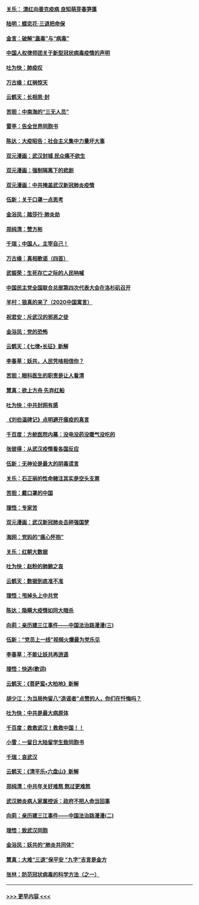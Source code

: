 #### [关乐： 漂红向善克疫病 良知萌芽春笋蓬](../pages/nsc993/n11865710.md?t=02131722) 
#### [陆明：蝶恋花‧三退把命保](../pages/nsc993/n11865673.md?t=02131722) 
#### [金言：破解“蛊毒”与“病毒”](../pages/nsc993/n11864103.md?t=02131722) 
#### [中国人权律师团关于新型冠状病毒疫情的声明](../pages/nsc993/n11864249.md?t=02131722) 
#### [吐为快：肺疫叹](../pages/nsc993/n11864027.md?t=02131722) 
#### [万古缘：红祸惊天](../pages/nsc993/n11864079.md?t=02131722) 
#### [云鹤天：长相思‧封](../pages/nsc993/n11864006.md?t=02131722) 
#### [苦胆：中南海的“三无人员”](../pages/nsc993/n11862997.md?t=02131722) 
#### [雷亭：告全世界同胞书](../pages/nsc993/n11862572.md?t=02131722) 
#### [陈达：大疫昭告：社会主义集中力量坏大事](../pages/nsc993/n11859419.md?t=02131722) 
#### [双元漫画：武汉封城 民众痛不欲生](../pages/nsc993/n11859287.md?t=02131722) 
#### [双元漫画：强制隔离下的悲剧](../pages/nsc993/n11859244.md?t=02131722) 
#### [双元漫画：中共掩盖武汉新冠肺炎疫情](../pages/nsc993/n11858249.md?t=02131722) 
#### [伍新：关于口罩一点思考](../pages/nsc993/n11859195.md?t=02131722) 
#### [金浴凤：踏莎行‧肺炎劫](../pages/nsc993/n11858227.md?t=02131722) 
#### [郑纯清：赞方彬](../pages/nsc993/n11856803.md?t=02131722) 
#### [千瑞；中国人，主宰自己！](../pages/nsc993/n11856793.md?t=02131722) 
#### [万古缘：真相歌谣（四首）](../pages/nsc993/n11856263.md?t=02131722) 
#### [武振荣：生死存亡之际的人民呐喊](../pages/nsc993/n11856256.md?t=02131722) 
#### [中国民主党全国联合总部第四次代表大会在洛杉矶召开](../pages/nsc993/n11856344.md?t=02131722) 
#### [羊村：狼真的来了（2020中国寓言）](../pages/nsc993/n11856229.md?t=02131722) 
#### [祝君安：斥武汉的邪恶之徒](../pages/nsc993/n11855861.md?t=02131722) 
#### [金浴凤：党的恐怖](../pages/nsc993/n11855849.md?t=02131722) 
#### [云鹤天：《七律▪长征》新解](../pages/nsc993/n11855479.md?t=02131722) 
#### [李春草：妖共，人民凭啥相信你？](../pages/nsc993/n11855196.md?t=02131722) 
#### [苦胆：眼科医生的职责是让人看清](../pages/nsc993/n11853840.md?t=02131722) 
#### [慧真：欲上方舟 先弃红船](../pages/nsc993/n11853483.md?t=02131722) 
#### [吐为快：中共封网有感](../pages/nsc993/n11852575.md?t=02131722) 
#### [《刘伯温碑记》点明避开瘟疫的真言](../pages/nsc993/n11852128.md?t=02131722) 
#### [千百度：方舱医院内幕：没电没药没暖气没吃的](../pages/nsc993/n11850211.md?t=02131722) 
#### [张彼得：从武汉疫情看各国反应](../pages/nsc993/n11850102.md?t=02131722) 
#### [伍新：无神论是最大的阴毒谎言](../pages/nsc993/n11846129.md?t=02131722) 
#### [关乐：石正丽的性命赌注其实是空头支票](../pages/nsc993/n11846109.md?t=02131722) 
#### [苦胆：戴口罩的中国](../pages/nsc993/n11845576.md?t=02131722) 
#### [理悟：专家苦](../pages/nsc993/n11845564.md?t=02131722) 
#### [双元漫画：武汉新冠肺炎击碎强国梦](../pages/nsc993/n11843320.md?t=02131722) 
#### [海网：党妈的“瘟心怀抱”](../pages/nsc993/n11840740.md?t=02131722) 
#### [关乐：红朝大数据](../pages/nsc993/n11840675.md?t=02131722) 
#### [吐为快：赵粉的肺腑之哀](../pages/nsc993/n11840618.md?t=02131722) 
#### [云鹤天：数据到底准不准](../pages/nsc993/n11840325.md?t=02131722) 
#### [理悟：甩掉头上中共党](../pages/nsc993/n11838826.md?t=02131722) 
#### [陈达：隐瞒大疫情如同大暗杀](../pages/nsc993/n11838771.md?t=02131722) 
#### [向莉：亲历建三江事件——中国法治路漫漫(三)](../pages/nsc993/n11831825.md?t=02131722) 
#### [伍新：“党员上一线”视频火爆最为党乐见](../pages/nsc993/n11838200.md?t=02131722) 
#### [李春草：不能让妖共再逍遥](../pages/nsc993/n11838102.md?t=02131722) 
#### [理悟：快逃(歌词)](../pages/nsc993/n11838083.md?t=02131722) 
#### [云鹤天：《菩萨蛮▪大柏地》新解](../pages/nsc993/n11838059.md?t=02131722) 
#### [胡少江：为当局拘留八“造谣者”点赞的人，你们在忏悔吗？](../pages/nsc993/n11836801.md?t=02131722) 
#### [吐为快：中共是最大病原体](../pages/nsc993/n11836748.md?t=02131722) 
#### [千百度：救救武汉！救救中国！！](../pages/nsc993/n11836145.md?t=02131722) 
#### [小雪：一留日大陆留学生致同胞书](../pages/nsc993/n11834624.md?t=02131722) 
#### [千瑞：哀武汉](../pages/nsc993/n11833647.md?t=02131722) 
#### [云鹤天：《清平乐▪六盘山》新解](../pages/nsc993/n11833611.md?t=02131722) 
#### [郑纯清：中共年关好难熬 熬过更难熬](../pages/nsc993/n11833489.md?t=02131722) 
#### [武汉肺炎病人家属控诉：政府不把人命当回事](../pages/nsc993/n11833205.md?t=02131722) 
#### [向莉：亲历建三江事件——中国法治路漫漫(二)](../pages/nsc993/n11829102.md?t=02131722) 
#### [理悟：致武汉同胞](../pages/nsc993/n11831522.md?t=02131722) 
#### [金浴凤：妖共的“肺炎共同体”](../pages/nsc993/n11829448.md?t=02131722) 
#### [慧真：大难“三退”保平安 “九字”吉言是金方](../pages/nsc993/n11829501.md?t=02131722) 
#### [张林：防范冠状病毒的科学方法（之一）](../pages/nsc993/n11828618.md?t=02131722) 

----
#### [ >>> 更早内容 <<< ](../indexes/nsc993-earlier.md)
